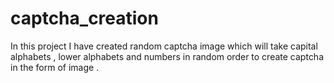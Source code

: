# captcha_creation
In this project I have created random captcha image which will take capital alphabets , lower alphabets and numbers in random order to create captcha in the form of image . 
